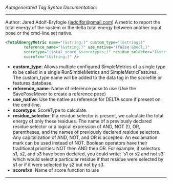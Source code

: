 <!-- THIS IS AN AUTOGENERATED FILE: Don't edit it directly, instead change the schema definition in the code itself. -->

_Autogenerated Tag Syntax Documentation:_

---
Author: Jared Adolf-Bryfogle (jadolfbr@gmail.com)
A metric to report the total energy of the system or the delta total energy between another input pose or the cmd-line set native.

```xml
<TotalEnergyMetric name="(&string;)" custom_type="(&string;)"
        reference_name="(&string;)" use_native="(false &bool;)"
        scoretype="(total_score &scoretypes;)" residue_selector="(&string;)"
        scorefxn="(&string;)" />
```

-   **custom_type**: Allows multiple configured SimpleMetrics of a single type to be called in a single RunSimpleMetrics and SimpleMetricFeatures. 
 The custom_type name will be added to the data tag in the scorefile or features database.
-   **reference_name**: Name of reference pose to use (Use the SavePoseMover to create a reference pose)
-   **use_native**: Use the native as reference for DELTA score if present on the cmd-line.
-   **scoretype**: ScoreType to calculate.
-   **residue_selector**: If a residue selector is present, we calculate the total energy of only these residues. The name of a previously declared residue selector or a logical expression of AND, NOT (!), OR, parentheses, and the names of previously declared residue selectors. Any capitalization of AND, NOT, and OR is accepted. An exclamation mark can be used instead of NOT. Boolean operators have their traditional priorities: NOT then AND then OR. For example, if selectors s1, s2, and s3 have been declared, you could write: 's1 or s2 and not s3' which would select a particular residue if that residue were selected by s1 or if it were selected by s2 but not by s3.
-   **scorefxn**: Name of score function to use

---
